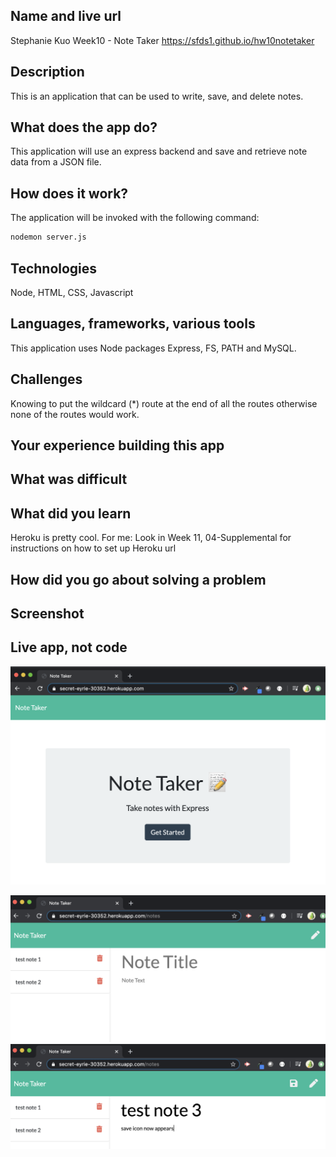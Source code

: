 ## Name and live url
Stephanie Kuo Week10 - Note Taker
https://sfds1.github.io/hw10notetaker


## Description
This is an application that can be used to write, save, and delete notes. 

## What does the app do?
This application will use an express backend and save and retrieve note data from a JSON file.


## How does it work?
The application  will be invoked with the following command:

```sh
nodemon server.js
```

## Technologies
Node, HTML, CSS, Javascript

## Languages, frameworks, various tools
This application uses Node packages Express, FS, PATH and MySQL.

## Challenges
Knowing to put the wildcard (*) route at the end of all the routes otherwise none of the routes would work.

## Your experience building this app


## What was difficult


## What did you learn
Heroku is pretty cool.
For me: Look in Week 11, 04-Supplemental for instructions on how to set up Heroku url

## How did you go about solving a problem


## Screenshot




## Live app, not code

![](images/note_taker_home.png)

![](images/note_taker_notes_page.png)
![](images/note_page_with_save.png)